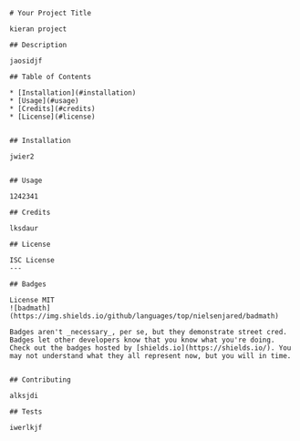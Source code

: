  
    # Your Project Title

    kieran project

    ## Description 

    jaosidjf

    ## Table of Contents

    * [Installation](#installation)
    * [Usage](#usage)
    * [Credits](#credits)
    * [License](#license)


    ## Installation

    jwier2


    ## Usage 

    1242341

    ## Credits

    lksdaur

    ## License

    ISC License
    ---

    ## Badges

    License MIT
    ![badmath](https://img.shields.io/github/languages/top/nielsenjared/badmath)

    Badges aren't _necessary_, per se, but they demonstrate street cred. Badges let other developers know that you know what you're doing. Check out the badges hosted by [shields.io](https://shields.io/). You may not understand what they all represent now, but you will in time.


    ## Contributing

    alksjdi

    ## Tests

    iwerlkjf

    